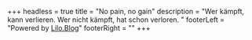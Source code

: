 +++
headless = true
title = "No pain, no gain"
description = "Wer kämpft, kann verlieren. Wer nicht kämpft, hat schon verloren. "
footerLeft = "Powered by [Lilo.Blog](https://www.lilo.blog)"
footerRight = "[](/tags/)"
+++
